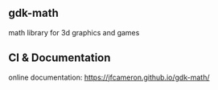 <!--[![Build Status](https://travis-ci.org/jfcameron/gdk-math.svg?branch=master)](https://travis-ci.org/jfcameron/gdk-math) [![Coverage Status](https://coveralls.io/repos/github/jfcameron/gdk-math/badge.svg?branch=master)](https://coveralls.io/github/jfcameron/gdk-math?branch=master) [![Documentation](https://img.shields.io/badge/documentation-doxygen-blue.svg)](https://jfcameron.github.io/gdk-math/)-->
## gdk-math

math library for 3d graphics and games

## CI & Documentation

online documentation: https://jfcameron.github.io/gdk-math/
<!--
Coverage calculated with gcov viewable here: https://coveralls.io/github/jfcameron/gdk-math

CI done using Travis CI. Build scripts cover Windows, Linux, Mac; Clang, GCC, MSVC, MinGW: https://travis-ci.org/jfcameron/gdk-math

catch2 unit tests available under `test/`.-->

